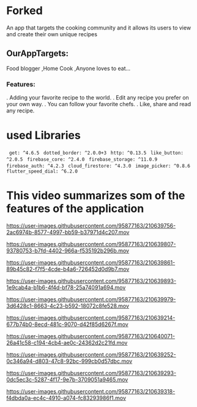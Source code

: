 # Forked
An app that targets the cooking community and it allows its users to view and create their own unique recipes
## OurAppTargets:
Food blogger ,Home Cook ,Anyone loves to eat...


### Features:
. Adding your favorite recipe to the world.
. Edit any recipe you prefer on your own way.
. You can follow your favorite chefs.
. Like, share and read any recipe.
# used Libraries
 ` get: ^4.6.5`
 ` dotted_border: ^2.0.0+3`
 ` http: ^0.13.5`
 ` like_button: ^2.0.5`
 ` firebase_core: ^2.4.0`
 ` firebase_storage: ^11.0.9`
 ` firebase_auth: ^4.2.3`
 ` cloud_firestore: ^4.3.0`
 ` image_picker: ^0.8.6`
  `flutter_speed_dial: ^6.2.0`

# This video summarizes som of the features of the application
   
    

https://user-images.githubusercontent.com/95877163/210639756-2ac6974b-8577-4997-bb59-b37971d4c207.mov



https://user-images.githubusercontent.com/95877163/210639807-93780753-b7fd-4402-966a-f535192b296b.mov



https://user-images.githubusercontent.com/95877163/210639861-89b45c82-f7f5-4cde-b4a6-726452d0d9b7.mov



https://user-images.githubusercontent.com/95877163/210639893-1e9cab4a-b1b6-4f4d-bf78-25a74091a694.mov



https://user-images.githubusercontent.com/95877163/210639979-3d6428c1-8663-4c23-b592-18072c8fe528.mov



https://user-images.githubusercontent.com/95877163/210639214-677b74b0-8ecd-481c-9070-d42f85d6267f.mov





https://user-images.githubusercontent.com/95877163/210640071-26a41c58-c194-4cb4-ae0c-24362d2c21fd.mov


    

https://user-images.githubusercontent.com/95877163/210639252-0c346a94-d803-47c8-92bc-999cb0d57dbc.mov


   

https://user-images.githubusercontent.com/95877163/210639293-0dc5ec3c-5287-4f17-9e7b-3709051a9465.mov






https://user-images.githubusercontent.com/95877163/210639318-f4dbda0a-ec4c-4910-a074-fc83293986f1.mov





 
